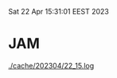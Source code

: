 Sat 22 Apr 15:31:01 EEST 2023
# JAM
<a href='./cache/202304/22_15.log'>./cache/202304/22_15.log</a>
